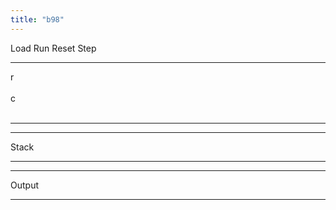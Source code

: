 ```yaml
---
title: "b98"
---
```


<link rel="preconnect" href="https://fonts.googleapis.com">
<link rel="preconnect" href="https://fonts.gstatic.com" crossorigin>
<link rel="stylesheet" href="https://fonts.googleapis.com/css2?family=Source+Code+Pro&display=swap">
<link rel="stylesheet" href="https://fonts.googleapis.com/css2?family=Cousine:wght@700&display=swap">
<link rel="stylesheet" href="{{ site.baseurl }}/assets/css/b98/b98.css">

<div class="b98" id="bf-top-level">
    <div class="b98" id="bf-container">
        <div class="b98" id="bf-controls">
            <input type="file" class="b98" id="bf-i-file" hidden>
            <a class="b98 bf-btn" id="bf-b-load">Load</a>
            <a class="b98 bf-btn" id="bf-b-run-edit">Run</a>
            <a class="b98 bf-btn" id="bf-b-reset">Reset</a>
            <a class="b98 bf-btn" id="bf-b-step">Step</a>
        </div>
        <hr>
        <div class="b98" id="bf-fungespace-coordinates-controller">
            <label class="b98">r</label>
            <div class="b98 bf-inp" id="bf-i-row" contenteditable="true"></div>
            <label class="b98">c</label>
            <div class="b98 bf-inp" id="bf-i-col" contenteditable="true"></div>
        </div>
        <hr>
        <div class="b98" id="bf-fungespace"></div>
        <hr>
        <label class="b98 bf-header">Stack</label>
        <hr>
        <div class="b98" id="bf-stack"></div>
        <hr>
        <label class="b98 bf-header">Output</label>
        <hr>
        <div class="b98" id="bf-output-container">
            <div class="b98 bf-inp" id="bf-output" contenteditable="true"></div>
        </div>
    </div>
</div>

<script src="{{ site.baseurl }}/assets/js/b98/b98.js"></script>